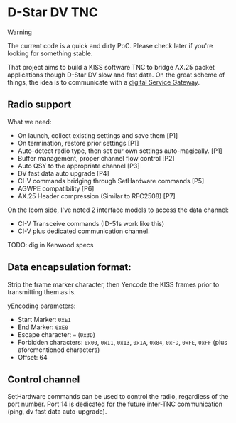 # D-Star DV TNC

> [!WARNING]
> The current code is a quick and dirty PoC. Please check later if you're looking for something stable.

That project aims to build a KISS software TNC to bridge AX.25 packet applications though D-Star DV slow and fast data.
On the great scheme of things, the idea is to communicate with a [digital Service Gateway](https://github.com/dscp46/dsgw/).

## Radio support
What we need:
  * On launch, collect existing settings and save them [P1]
  * On termination, restore prior settings [P1]
  * Auto-detect radio type, then set our own settings auto-magically. [P1]
  * Buffer management, proper channel flow control [P2]
  * Auto QSY to the appropriate channel [P3]
  * DV fast data auto upgrade [P4]
  * CI-V commands bridging through SetHardware commands [P5]
  * AGWPE compatibility [P6]
  * AX.25 Header compression (Similar to RFC2508) [P7]

On the Icom side, I've noted 2 interface models to access the data channel:
  * CI-V Transceive commands (ID-51s work like this)
  * CI-V plus dedicated communication channel.

TODO: dig in Kenwood specs

## Data encapsulation format:
Strip the frame marker character, then Yencode the KISS frames prior to transmitting them as is.

yEncoding parameters:
  * Start Marker: `0xE1`
  * End Marker: `0xE0`
  * Escape character: `=` (`0x3D`)
  * Forbidden characters: `0x00`, `0x11`, `0x13`, `0x1A`, `0x84`, `0xFD`, `0xFE`, `0xFF` (plus aforementioned characters)
  * Offset: 64

## Control channel
SetHardware commands can be used to control the radio, regardless of the port number.
Port 14 is dedicated for the future inter-TNC communication (ping, dv fast data auto-upgrade).
